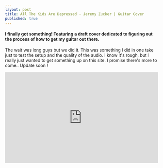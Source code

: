 ```yaml
---
layout: post
title: All The Kids Are Depressed - Jeremy Zucker | Guitar Cover
published: true
---
```

#### I finally got something! Featuring a draft cover dedicated to figuring out the process of how to get my guitar out there.

The wait was long guys but we did it. This was something I did in one take just to test the setup and the quality of the audio. I know it's rough, but I really just wanted to get something up on this site. I promise there's more to come.. Update soon !

<iframe width="100%" height="300" scrolling="no" frameborder="no" allow="autoplay" src="https://w.soundcloud.com/player/?url=https%3A//api.soundcloud.com/tracks/774082108%3Fsecret_token%3Ds-Nrl2H&color=%23ff5500&auto_play=false&hide_related=false&show_comments=true&show_user=true&show_reposts=false&show_teaser=true&visual=true"></iframe>
